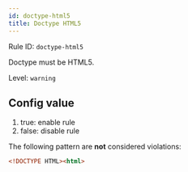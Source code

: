 ```yaml
---
id: doctype-html5
title: Doctype HTML5
---
```


Rule ID: `doctype-html5`

Doctype must be HTML5.

Level: `warning`

## Config value

1. true: enable rule
2. false: disable rule

The following pattern are **not** considered violations:

<!-- prettier-ignore -->
```html
<!DOCTYPE HTML><html>
```
